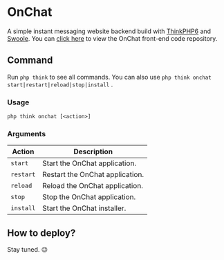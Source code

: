 # OnChat

A simple instant messaging website backend build with [ThinkPHP6](https://github.com/top-think/framework) and [Swoole](https://github.com/swoole/swoole-src).
You can [click here](https://github.com/HyperLife1119/OnChat-Web) to view the OnChat front-end code repository.

## Command

Run `php think` to see all commands. You can also use `php think onchat start|restart|reload|stop|install` .

### Usage

```
php think onchat [<action>]
```

### Arguments

| Action    | Description                     |
| --------- | ------------------------------- |
| `start`   | Start the OnChat application.   |
| `restart` | Restart the OnChat application. |
| `reload`  | Reload the OnChat application.  |
| `stop`    | Stop the OnChat application.    |
| `install` | Start the OnChat installer.     |

## How to deploy?

Stay tuned. 😉
